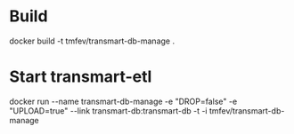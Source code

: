# Build
docker build -t tmfev/transmart-db-manage .


# Start transmart-etl
docker run --name transmart-db-manage -e "DROP=false" -e "UPLOAD=true" --link transmart-db:transmart-db -t -i tmfev/transmart-db-manage
